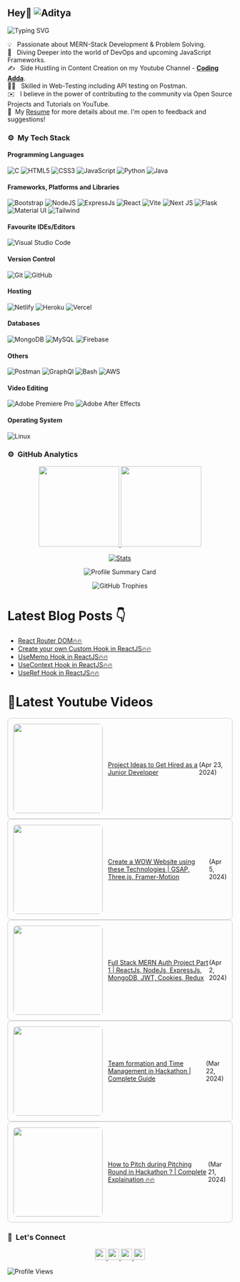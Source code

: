 ## Hey👋 ![Aditya](https://github.com/Yuvadi29/Yuvadi29/assets/80524895/d356775a-b2d6-4dd1-9f5b-41b14cd9054c)

![Typing SVG](https://readme-typing-svg.herokuapp.com?font=comfortaa&color=ffffff&size=24&width=500&lines=🚀MERN-Stack+Developer;🎙️Podcaster;📷Content-Creator;🎤Speaker;👋Nice+to+meet+you...)

💡 &nbsp; Passionate about MERN-Stack Development & Problem Solving.\
🧠 &nbsp; Diving Deeper into the world of DevOps and upcoming JavaScript Frameworks.\
✍️ &nbsp; Side Hustling in Content Creation on my Youtube Channel - **[Coding Adda](https://www.youtube.com/@Coding_adda)**.\
🧑‍🏭 &nbsp; Skilled in Web-Testing including API testing on Postman.\
✉️ &nbsp; I believe in the power of contributing to the community via Open Source Projects and Tutorials on YouTube.\
📄 &nbsp;My [Resume](ADITYA-TRIVEDI.pdf) for more details about me. I'm open to feedback and suggestions!

### ⚙️ &nbsp;My Tech Stack
#### Programming Languages 

![C](https://skillicons.dev/icons?i=c)
![HTML5](https://skillicons.dev/icons?i=html)
![CSS3](https://skillicons.dev/icons?i=css)
![JavaScript](https://skillicons.dev/icons?i=js)
![Python](https://skillicons.dev/icons?i=python)
![Java](https://skillicons.dev/icons?i=java)

#### Frameworks, Platforms and Libraries

![Bootstrap](https://skillicons.dev/icons?i=bootstrap)
![NodeJS](https://skillicons.dev/icons?i=nodejs)
![ExpressJs](https://skillicons.dev/icons?i=express)
![React](https://skillicons.dev/icons?i=react)
![Vite](https://skillicons.dev/icons?i=vite)
![Next JS](https://skillicons.dev/icons?i=nextjs)
![Flask](https://skillicons.dev/icons?i=flask)
![Material UI](https://skillicons.dev/icons?i=materialui)
![Tailwind](https://skillicons.dev/icons?i=tailwind)


#### Favourite IDEs/Editors

![Visual Studio Code](https://skillicons.dev/icons?i=vscode)


#### Version Control

![Git](https://skillicons.dev/icons?i=git)
![GitHub](https://skillicons.dev/icons?i=github)

#### Hosting

![Netlify](https://skillicons.dev/icons?i=netlify)
![Heroku](https://skillicons.dev/icons?i=heroku)
![Vercel](https://skillicons.dev/icons?i=vercel)

#### Databases

![MongoDB](https://skillicons.dev/icons?i=mongodb)
![MySQL](https://skillicons.dev/icons?i=mysql)
![Firebase](https://skillicons.dev/icons?i=firebase)

#### Others

![Postman](https://skillicons.dev/icons?i=postman)
![GraphQl](https://skillicons.dev/icons?i=graphql)
![Bash](https://skillicons.dev/icons?i=bash)
![AWS](https://skillicons.dev/icons?i=aws)

#### Video Editing
![Adobe Premiere Pro](https://skillicons.dev/icons?i=pr)
![Adobe After Effects](https://skillicons.dev/icons?i=ae)

#### Operating System

![Linux](https://skillicons.dev/icons?i=linux)

<!--START_SECTION:waka-->
<!--END_SECTION:waka-->

### ⚙️ &nbsp;GitHub Analytics

<p align="center">
  <a href="https://github.com/Yuvadi29">
    <img height="180em" src="https://github-readme-stats-eight-theta.vercel.app/api?username=Yuvadi29&show_icons=true&theme=algolia&include_all_commits=true&count_private=true"/>
    <img height="180em" src="https://github-readme-stats-eight-theta.vercel.app/api/top-langs/?username=Yuvadi29&layout=compact&langs_count=8&theme=algolia"/>
  </a>
</p>

<p align="center">
    <!-- Stats Card -->
    <a href="https://github.com/Yuvadi29">
        <img src="https://github-stats-alpha.vercel.app/api/?username=Yuvadi29&cc=333333&tc=ffffff&ic=4B8BDA" alt="Stats" />
    </a>
</p>


<p align="center">
    <!-- Profile Summary Card -->
    <img src="https://github-profile-summary-cards.vercel.app/api/cards/profile-details?username=Yuvadi29&theme=algolia" alt="Profile Summary Card" />
</p>

<p align="center">
    <!-- Trophy Stats -->
    <img src="https://github-profile-trophy.vercel.app/?username=Yuvadi29&theme=tokyonight" alt="GitHub Trophies" />
</p>

# Latest Blog Posts 👇
<!-- HASHNODE_BLOG:START -->
- [React Router DOM🔥🔥](https://codingadda.hashnode.dev/react-router-dom)
- [Create your own Custom Hook in ReactJS🔥🔥](https://codingadda.hashnode.dev/create-your-own-custom-hook-in-reactjs)
- [UseMemo Hook in ReactJS🔥🔥](https://codingadda.hashnode.dev/usememo-hook-in-reactjs)
- [UseContext Hook in ReactJS🔥🔥](https://codingadda.hashnode.dev/usecontext-hook-in-reactjs)
- [UseRef Hook in ReactJS🔥🔥](https://codingadda.hashnode.dev/useref-hook-in-reactjs)
<!-- HASHNODE_BLOG:END -->

# 📸Latest Youtube Videos
<!-- YOUTUBE-VIDEOS-LIST:START --><div style="border: 1px solid #ccc; border-radius: 8px; padding: 12px; display: flex; align-items: center;"><a href="https://www.youtube.com/watch?v=AUzFVxFuuEo"><img width="200px" style="border-radius: 8px;" src="https://i.ytimg.com/vi/AUzFVxFuuEo/mqdefault.jpg"></a>
<td><a href="https://www.youtube.com/watch?v=AUzFVxFuuEo" style="margin-left: 12px;">Project Ideas to Get Hired as a Junior Developer</a> (Apr 23, 2024)<br/></div>
<div style="border: 1px solid #ccc; border-radius: 8px; padding: 12px; display: flex; align-items: center;"><a href="https://www.youtube.com/watch?v=-qOokEq7ATg"><img width="200px" style="border-radius: 8px;" src="https://i.ytimg.com/vi/-qOokEq7ATg/mqdefault.jpg"></a>
<td><a href="https://www.youtube.com/watch?v=-qOokEq7ATg" style="margin-left: 12px;">Create a WOW Website using these Technologies | GSAP, Three.js, Framer-Motion</a> (Apr 5, 2024)<br/></div>
<div style="border: 1px solid #ccc; border-radius: 8px; padding: 12px; display: flex; align-items: center;"><a href="https://www.youtube.com/watch?v=L2xE7LCv-mI"><img width="200px" style="border-radius: 8px;" src="https://i.ytimg.com/vi/L2xE7LCv-mI/mqdefault.jpg"></a>
<td><a href="https://www.youtube.com/watch?v=L2xE7LCv-mI" style="margin-left: 12px;">Full Stack MERN Auth Project Part 1 | ReactJs, NodeJs, ExpressJs, MongoDB, JWT, Cookies, Redux</a> (Apr 2, 2024)<br/></div>
<div style="border: 1px solid #ccc; border-radius: 8px; padding: 12px; display: flex; align-items: center;"><a href="https://www.youtube.com/watch?v=KXnVwUynm-Q"><img width="200px" style="border-radius: 8px;" src="https://i.ytimg.com/vi/KXnVwUynm-Q/mqdefault.jpg"></a>
<td><a href="https://www.youtube.com/watch?v=KXnVwUynm-Q" style="margin-left: 12px;">Team formation and Time Management in Hackathon | Complete Guide</a> (Mar 22, 2024)<br/></div>
<div style="border: 1px solid #ccc; border-radius: 8px; padding: 12px; display: flex; align-items: center;"><a href="https://www.youtube.com/watch?v=4rIW_B77is0"><img width="200px" style="border-radius: 8px;" src="https://i.ytimg.com/vi/4rIW_B77is0/mqdefault.jpg"></a>
<td><a href="https://www.youtube.com/watch?v=4rIW_B77is0" style="margin-left: 12px;">How to Pitch during Pitching Round in Hackathon ? | Complete Explaination 🔥🔥</a> (Mar 21, 2024)<br/></div>
<!-- YOUTUBE-VIDEOS-LIST:END -->

### 👋 &nbsp;Let's Connect
<p align="center">
  <a href="https://www.linkedin.com/in/adityat1702/">
        <img
            height="25"
            src="https://img.shields.io/badge/linkedin-%230077B5.svg?style=for-the-badge&logo=linkedin&logoColor=white"
        />
  </a>
  <a href="mailto:letstalkaditya@gmail.com">
        <img
            height="25"
            src="https://img.shields.io/badge/Gmail-D14836?style=for-the-badge&logo=gmail&logoColor=white"
        />
  <a href="https://youtube.com/@coding_adda">
    <img
        height="25"
        src="https://img.shields.io/badge/YouTube-red?/-@coding_adda?style=for-the-badge&logo=youtube&logoColor=white"
  </a>
    <a href="https://github.com/Yuvadi29">
        <img
            height="25"
            src="https://img.shields.io/badge/github-%23121011.svg?style=for-the-badge&logo=github&logoColor=white"
        />
    </a>
</p>

![Profile Views](https://komarev.com/ghpvc/?username=Yuvadi29&color=blue&style=flat&label=Profile+Views&base=1000)
